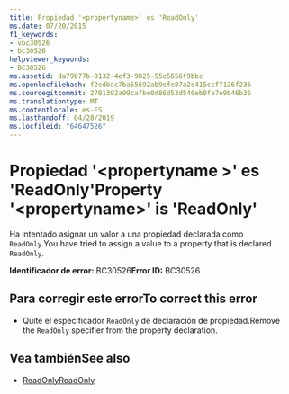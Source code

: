 ```yaml
---
title: Propiedad '<propertyname>' es 'ReadOnly'
ms.date: 07/20/2015
f1_keywords:
- vbc30526
- bc30526
helpviewer_keywords:
- BC30526
ms.assetid: da79b77b-0132-4ef3-9825-55c5656f9bbc
ms.openlocfilehash: f2edbac7ba55692ab9efe87a2e415ccf7126f236
ms.sourcegitcommit: 2701302a99cafbe0d86d53d540eb0fa7e9b46b36
ms.translationtype: MT
ms.contentlocale: es-ES
ms.lasthandoff: 04/28/2019
ms.locfileid: "64647526"
---
```

# <a name="property-propertyname-is-readonly"></a><span data-ttu-id="752b4-102">Propiedad '\<propertyname >' es 'ReadOnly'</span><span class="sxs-lookup"><span data-stu-id="752b4-102">Property '\<propertyname>' is 'ReadOnly'</span></span>
<span data-ttu-id="752b4-103">Ha intentado asignar un valor a una propiedad declarada como `ReadOnly`.</span><span class="sxs-lookup"><span data-stu-id="752b4-103">You have tried to assign a value to a property that is declared `ReadOnly`.</span></span>  
  
 <span data-ttu-id="752b4-104">**Identificador de error:** BC30526</span><span class="sxs-lookup"><span data-stu-id="752b4-104">**Error ID:** BC30526</span></span>  
  
## <a name="to-correct-this-error"></a><span data-ttu-id="752b4-105">Para corregir este error</span><span class="sxs-lookup"><span data-stu-id="752b4-105">To correct this error</span></span>  
  
- <span data-ttu-id="752b4-106">Quite el especificador `ReadOnly` de declaración de propiedad.</span><span class="sxs-lookup"><span data-stu-id="752b4-106">Remove the `ReadOnly` specifier from the property declaration.</span></span>  
  
## <a name="see-also"></a><span data-ttu-id="752b4-107">Vea también</span><span class="sxs-lookup"><span data-stu-id="752b4-107">See also</span></span>

- [<span data-ttu-id="752b4-108">ReadOnly</span><span class="sxs-lookup"><span data-stu-id="752b4-108">ReadOnly</span></span>](../../visual-basic/language-reference/modifiers/readonly.md)
